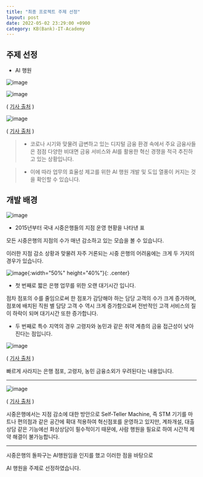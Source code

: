 ```yaml
---
title: "최종 프로젝트 주제 선정"
layout: post
date: 2022-05-02 23:29:00 +0900
category: KB(Bank)-IT-Academy
---
```


## 주제 선정

- AI 행원

![image](https://user-images.githubusercontent.com/26592315/171763302-e34c4d31-f4d7-481f-8b4f-a07ccd158805.png)

![image](https://user-images.githubusercontent.com/26592315/171763382-d46d5b19-4b23-4cad-9e07-96b374347255.png)

( [기사 출처](https://www.etnews.com/20220412000209) )

![image](https://user-images.githubusercontent.com/26592315/171782448-91ac4012-8dd5-47ec-a543-78b0de56dceb.png)

( [기사 출처](https://www.dailyimpact.co.kr/news/articleView.html?idxno=75980) )

> - 코로나 시기와 맞물려 급변하고 있는 디지털 금융 환경 속에서 주요 금융사들은 점점 다양한 비대면 금융 서비스와 AI를 활용한 혁신 경쟁을 적극 추진하고 있는 상황입니다.

> - 이에 따라 업무의 효율성 제고를 위한 AI 행원 개발 및 도입 열풍이 커지는 것을 확인할 수 있습니다.

## 개발 배경

![image](https://user-images.githubusercontent.com/26592315/171782678-e14b0d53-9c4b-46ea-be27-2dd5569684e6.png)

- 2015년부터 국내 시중은행들의 지점 운영 현황을 나타낸 표

모든 시중은행의 지점의 수가 매년 감소하고 있는 모습을 볼 수 있습니다.

이러한 지점 감소 상황과 맞물려 자주 거론되는 시중 은행의 어려움에는 크게 두 가지의 경우가 있습니다.

![image](https://user-images.githubusercontent.com/26592315/171783147-632dcbba-e66f-4439-8f57-f1a575c4a3ee.png){:width="50%" height="40%"}{: .center}

- 첫 번째로 짧은 은행 업무를 위한 오랜 대기시간 입니다.

점차 점포의 수를 줄임으로써 한 점포가 감당해야 하는 담당 고객의 수가 크게 증가하며, 점포에 배치된 직원 별 담당 고객 수 역시 크게 증가함으로써 전반적인 고객 서비스의 질이 하락이 되며 대기시간 또한 증가합니다.

- 두 번째로 특수 지역의 경우 고령자와 농민과 같은 취약 계층의 금융 접근성이 낮아진다는 점입니다.

![image](https://user-images.githubusercontent.com/26592315/171783858-8b988f20-b157-40ef-b5ef-0b882ac4b2f7.png)

( [기사 출처](https://www.nongmin.com/news/NEWS/ECO/FNC/353803/view?site_preference=normal) )

빠르게 사라지는 은행 점포, 고령자, 농민 금융소외가 우려된다는 내용입니다.

---

![image](https://user-images.githubusercontent.com/26592315/171784144-91af2e0f-78f3-4f2c-863e-a759d1b08ce0.png)

( [기사 출처](https://www.edaily.co.kr/news/read?newsId=01184086632296448&mediaCodeNo=257) )

시중은행에서는 지점 감소에 대한 방안으로 Self-Teller Machine, 즉 STM 기기를 마트나 편의점과 같은 공간에 확대 적용하여 혁신점포를 운영하고 있지만, 계좌개설, 대출 상담 같은 기능에선 화상상담이 필수적이기 때문에, 사람 행원을 필요로 하여 시간적 제약 해결이 불가능합니다.

---

시중은행의 돌파구는 AI행원임을 인지를 했고 이러한 점을 바탕으로

AI 행원을 주제로 선정하였습니다.
